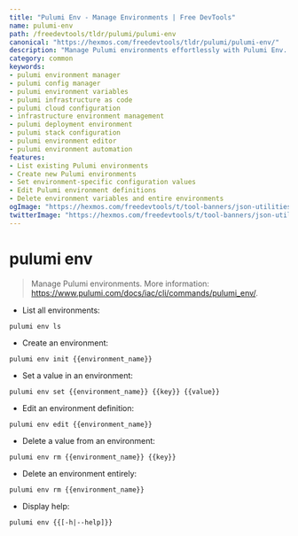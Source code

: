 ```yaml
---
title: "Pulumi Env - Manage Environments | Free DevTools"
name: pulumi-env
path: /freedevtools/tldr/pulumi/pulumi-env
canonical: "https://hexmos.com/freedevtools/tldr/pulumi/pulumi-env/"
description: "Manage Pulumi environments effortlessly with Pulumi Env. Create, set, edit, and delete environment configurations with ease. Free online tool, no registration required."
category: common
keywords:
- pulumi environment manager
- pulumi config manager
- pulumi environment variables
- pulumi infrastructure as code
- pulumi cloud configuration
- infrastructure environment management
- pulumi deployment environment
- pulumi stack configuration
- pulumi environment editor
- pulumi environment automation
features:
- List existing Pulumi environments
- Create new Pulumi environments
- Set environment-specific configuration values
- Edit Pulumi environment definitions
- Delete environment variables and entire environments
ogImage: "https://hexmos.com/freedevtools/t/tool-banners/json-utilities-banner.png"
twitterImage: "https://hexmos.com/freedevtools/t/tool-banners/json-utilities-banner.png"
---
```


# pulumi env

> Manage Pulumi environments.
> More information: <https://www.pulumi.com/docs/iac/cli/commands/pulumi_env/>.

- List all environments:

`pulumi env ls`

- Create an environment:

`pulumi env init {{environment_name}}`

- Set a value in an environment:

`pulumi env set {{environment_name}} {{key}} {{value}}`

- Edit an environment definition:

`pulumi env edit {{environment_name}}`

- Delete a value from an environment:

`pulumi env rm {{environment_name}} {{key}}`

- Delete an environment entirely:

`pulumi env rm {{environment_name}}`

- Display help:

`pulumi env {{[-h|--help]}}`
